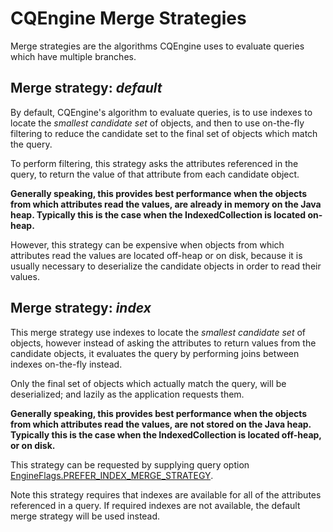 # CQEngine Merge Strategies #

Merge strategies are the algorithms CQEngine uses to evaluate queries which have multiple branches.

## Merge strategy: _default_ ##

By default, CQEngine's algorithm to evaluate queries, is to use indexes to locate the _smallest candidate set_ of objects,
and then to use on-the-fly filtering to reduce the candidate set to the final set of objects which match the query.

To perform filtering, this strategy asks the attributes referenced in the query, to return the value of that attribute from each
candidate object.

**Generally speaking, this provides best performance when the objects from which attributes read the values, are already in memory
on the Java heap. Typically this is the case when the IndexedCollection is located on-heap.**

However, this strategy can be expensive when objects from which attributes read the values are located off-heap or on disk,
because it is usually necessary to deserialize the candidate objects in order to read their values.

## Merge strategy: _index_ ##

This merge strategy use indexes to locate the _smallest candidate set_ of objects, however instead of asking the attributes
to return values from the candidate objects, it evaluates the query by performing joins between indexes on-the-fly instead.

Only the final set of objects which actually match the query, will be deserialized; and lazily as the application requests them.

**Generally speaking, this provides best performance when the objects from which attributes read the values, are not stored on the Java heap. Typically this is the case when the IndexedCollection is located off-heap, or on disk.**

This strategy can be requested by supplying query option [EngineFlags.PREFER_INDEX_MERGE_STRATEGY](http://htmlpreview.github.io/?http://raw.githubusercontent.com/npgall/cqengine/master/documentation/javadoc/apidocs/com/googlecode/cqengine/query/option/EngineFlags.html#PREFER_INDEX_MERGE_STRATEGY).

Note this strategy requires that indexes are available for all of the attributes referenced in a query. If required indexes
are not available, the default merge strategy will be used instead.
